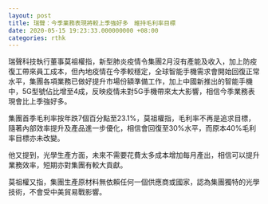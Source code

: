 ```yaml
---
layout: post
title: 瑞聲：今季業務表現將較上季強好多　維持毛利率目標
date: 2020-05-15 19:23:33.000000000 +08:00
categories: rthk
---
```


瑞聲科技執行董事莫祖權指，新型肺炎疫情令集團2月沒有產能及收入，加上防疫復工帶來員工成本，但內地疫情在今季較穩定，全球智能手機需求會開始回復正常水平，集團各項業務已做好提升市場份額準備工作，加上中國新推出的智能手機中，5G型號佔比增至4成，反映疫情未對5G手機帶來太大影響，相信今季業務表現會比上季強好多。

集團首季毛利率按年跌7個百分點至23.1%，莫祖權指，毛利率不再是追求目標，隨著內部效率提升及產品進一步優化，相信會回復至30%水平，而原本40%毛利率目標亦未改變。

他又提到，光學生產方面，未來不需要花費太多成本增加每月產出，相信可以提升業務效率，短期亦對集團有較大貢獻。

莫祖權又指，集團生產原材料無依賴任何一個供應商或國家，認為集團獨特的光學技術，不會受中美貿易戰影響。

